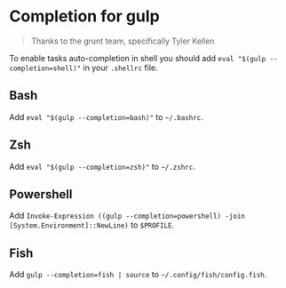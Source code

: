<h1 id="completion-for-gulp">Completion for gulp</h1>

<blockquote>
  <p>Thanks to the grunt team, specifically Tyler Kellen</p>
</blockquote>

<p>To enable tasks auto-completion in shell you should add <code>eval "$(gulp --completion=shell)"</code> in your <code>.shellrc</code> file.</p>

<h2 id="bash">Bash</h2>

<p>Add <code>eval "$(gulp --completion=bash)"</code> to <code>~/.bashrc</code>.</p>

<h2 id="zsh">Zsh</h2>

<p>Add <code>eval "$(gulp --completion=zsh)"</code> to <code>~/.zshrc</code>.</p>

<h2 id="powershell">Powershell</h2>

<p>Add <code>Invoke-Expression ((gulp --completion=powershell) -join [System.Environment]::NewLine)</code> to <code>$PROFILE</code>.</p>

<h2 id="fish">Fish</h2>

<p>Add <code>gulp --completion=fish | source</code> to <code>~/.config/fish/config.fish</code>.</p>

